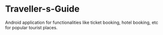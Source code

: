 # Traveller-s-Guide
Android application for functionalities like ticket booking, hotel booking, etc for popular tourist places.

